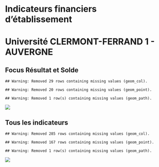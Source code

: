 Indicateurs financiers d’établissement
================

# Université CLERMONT-FERRAND 1 - AUVERGNE

## Focus Résultat et Solde

    ## Warning: Removed 29 rows containing missing values (geom_col).

    ## Warning: Removed 20 rows containing missing values (geom_point).

    ## Warning: Removed 1 row(s) containing missing values (geom_path).

![](université_clermont_ferrand_1___auvergne_files/figure-gfm/etab.focus-1.png)<!-- -->

## Tous les indicateurs

    ## Warning: Removed 285 rows containing missing values (geom_col).

    ## Warning: Removed 167 rows containing missing values (geom_point).

    ## Warning: Removed 1 row(s) containing missing values (geom_path).

![](université_clermont_ferrand_1___auvergne_files/figure-gfm/etab-1.png)<!-- -->
